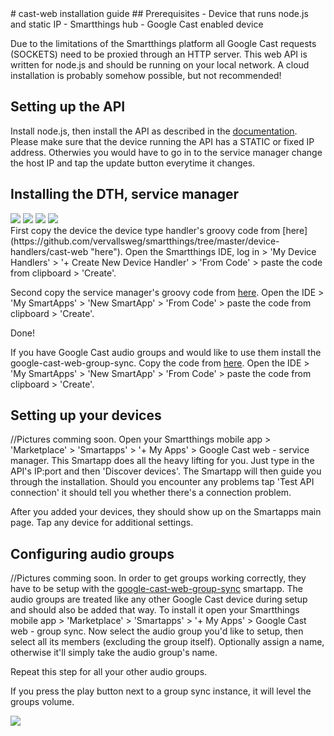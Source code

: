 <link rel="stylesheet" type="text/css" href="cast-web-preset-generator/semantic-ui/semantic.min.css">
<script src="https://code.jquery.com/jquery-3.1.1.min.js" integrity="sha256-hVVnYaiADRTO2PzUGmuLJr8BLUSjGIZsDYGmIJLv2b8=" crossorigin="anonymous"></script>
# cast-web installation guide
## Prerequisites
- Device that runs node.js and static IP
- Smartthings hub
- Google Cast enabled device

Due to the limitations of the Smartthings platform all Google Cast requests (SOCKETS) need to be proxied through an HTTP server. This web API is written for node.js and should be running on your local network. A cloud installation is probably somehow possible, but not recommended!
## Setting up the API
Install node.js, then install the API as described in the [documentation](https://github.com/vervallsweg/cast-web-api#installation "documentation"). Please make sure that the device running the API has a STATIC or fixed IP address. Otherwies you would have to go in to the service manager change the host IP and tap the update button everytime it changes.  
## Installing the DTH, service manager
<div class="ui small images">
  <img src="https://lorempixel.com/400/300" onclick="showModal('https://lorempixel.com/400/300')">
  <img src="https://lorempixel.com/400/300" onclick="showModal('https://lorempixel.com/400/300')">
  <img src="https://lorempixel.com/400/300" onclick="showModal('https://lorempixel.com/400/300')">
  <img src="https://lorempixel.com/400/300" onclick="showModal('https://lorempixel.com/400/300')">
</div>
First copy the device the device type handler's groovy code from [here](https://github.com/vervallsweg/smartthings/tree/master/device-handlers/cast-web "here"). Open the Smartthings IDE, log in > 'My Device Handlers' > '+ Create New Device Handler' > 'From Code' > paste the code from clipboard > 'Create'.

Second copy the service manager's groovy code from [here](https://github.com/vervallsweg/smartthings/tree/master/smartapps/google-cast-web-service-manager "here"). Open the IDE > 'My SmartApps' > 'New SmartApp' > 'From Code' > paste the code from clipboard > 'Create'.

Done!

If you have Google Cast audio groups and would like to use them install the google-cast-web-group-sync. Copy the code from [here](https://github.com/vervallsweg/smartthings/tree/master/smartapps/google-cast-web-group-sync "here"). Open the IDE > 'My SmartApps' > 'New SmartApp' > 'From Code' > paste the code from clipboard > 'Create'.
## Setting up your devices
//Pictures comming soon.
Open your Smartthings mobile app > 'Marketplace' > 'Smartapps' > '+ My Apps' > Google Cast web - service manager.
This Smartapp does all the heavy lifting for you. Just type in the API's IP:port and then 'Discover devices'. The Smartapp will then guide you through the installation. Should you encounter any problems tap 'Test API connection' it should tell you whether there's a connection problem.

After you added your devices, they should show up on the Smartapps main page. Tap any device for additional settings.
## Configuring audio groups
//Pictures comming soon.
In order to get groups working correctly, they have to be setup with the [google-cast-web-group-sync](https://github.com/vervallsweg/smartthings/tree/master/smartapps/google-cast-web-service-manager "google-cast-web-group-sync") smartapp. The audio groups are treated like any other Google Cast device during setup and should also be added that way.
To install it open your Smartthings mobile app > 'Marketplace' > 'Smartapps' > '+ My Apps' > Google Cast web - group sync.
Now select the audio group you'd like to setup, then select all its members (excluding the group itself). Optionally assign a name, otherwise it'll simply take the audio group's name. 

Repeat this step for all your other audio groups.

If you press the play button next to a group sync instance, it will level the groups volume.

<div class="ui modal basic">
	<div class="image content">
		<img class="image" src="'+imgUrl+'" id="modalImage">
	</div>
</div>

<script type="text/javascript">
	function showModal(imgUrl) {
		document.getElementById('modalImage').src = imgUrl;
		$('.ui.basic.modal')
		  .modal('show')
		;
	}

</script>
